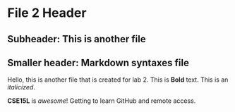 # File 2 Header
## Subheader: This is another file
## Smaller header: Markdown syntaxes file

Hello, this is another file that is created for lab 2.
This is **Bold** text.
This is an *italicized*. 

**CSE15L** is _awesome_! Getting to learn GitHub and remote access.

